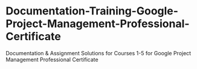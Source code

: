 # Documentation-Training-Google-Project-Management-Professional-Certificate
Documentation &amp; Assignment Solutions for Courses 1-5 for Google Project Management Professional Certificate
